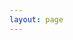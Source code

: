 ```yaml
---
layout: page
---
```

<div id="xgplayer" ref="xgpayerRef" class="xgplayer player"></div>


<script setup lang="ts">
	import Player, { Events } from 'xgplayer';
	import LivePreset from 'xgplayer/es/presets/live'

	import FlvPlugin from 'xgplayer-flv'
	import HlsPlugin from 'xgplayer-hls'
	import Mp4Plugin from 'xgplayer-mp4'
	import 'xgplayer-livevideo';

	import "xgplayer/dist/index.min.css"
	import { watch, ref, onMounted } from "vue";
	import axios from "axios";
	const skipConfig = ref({
		skipTimeInStart: 30,
		skipTimeInEnd: 30,
	});

	const commonConfig = {
		url: 'https://cdntube2.b-cdn.net/mp4/83e322ec5b4ccf925201992ac1f4c406060a73ca.mp4',
		autoplay: true,
		pip: true,
		cssFullscreen: false,
		enableContextmenu: true,
		topBarAutoHide: false,
		closeVideoDblclick: true,
		lastPlayTimeHideDelay: 5,
		startTime: 0,
		playbackRate: {
			list: [
				2,
				1.5,
				1.25,
				{
					rate: 1,
					iconText: {
						zh: '倍速',
					},
				},
				0.75,
				0.5,
			],
			index: 7,
		},


		commonStyle: {
			playedColor: '#45c58b',
			sliderBtnStyle: {
				backgroundColor: '#45c58b',
			},
			volumeColor: '#45c58b',
		},
		plugins: [],
	}; // 西瓜、火山公共部分


	const config = ref({
		...commonConfig,
		id: 'xgplayer',
		hls: {
			preloadTime: 90,
			retryCount: 3,
			retryDelay: 1000,
			loadTimeout: 10000,
			fetchOptions: {
				mode: 'cors',
			},
		},
		mp4plugin: {
			maxBufferLength: 30,
			minBufferLength: 10,
			reqOptions: {
				mode: 'cors',
			},
		},
		flv: {},
		width: 'auto',
		height: 'calc(100vh - 60px)',
	}); // 西瓜播放器参数

	const xg = ref(null); // 西瓜播放器
	const xgpayerRef = ref(null); // 西瓜播放器dom节点

	// 根据不同类型加载不同播放器
	const createPlayer = (videoType) => {
		switch (videoType) {
			case 'mp4':
				config.value.plugins = [Mp4Plugin];
				break;
			case 'flv':
				config.value.plugins = [FlvPlugin];
				break;
			case 'm3u8':
				config.value.plugins = [HlsPlugin];
				break;
			default:
				config.value.plugins = [HlsPlugin];
				break;
		}
		xg.value = new Player({ ...config.value });
	}
	const destroyPlayer = () => {
		if (xg.value) {
			xg.value.destroy();
			xg.value = null;
		}

	};

	const initPlayer = () => {
		destroyPlayer();
		if (config.value.url.includes('mp4')) {
			createPlayer('mp4');
		} else if (config.value.url.includes('flv')) {
			createPlayer('flv');
		} else {
			createPlayer('m3u8');
		}
	};
	// 添加画中画事件
	watch(
		() => xg.value,
		(val) => {
			if (val?.hasStart) {
				val.on(Events.PIP_CHANGE, (isPip) => {
					console.log('isPip', isPip);
					ipcRenderer.send('toggle-playerPip', isPip);
				});
			}
		},
	);


	onMounted(() => {
		initPlayer();
	});
</script>
<style scoped>
	#mse {
		flex: auto;
	}
</style>